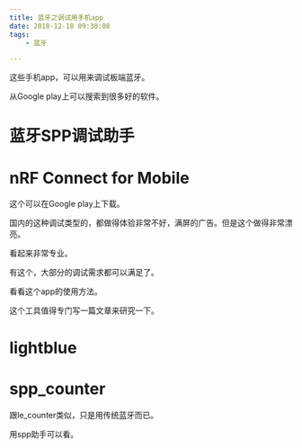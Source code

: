 ```yaml
---
title: 蓝牙之调试用手机app
date: 2018-12-18 09:30:08
tags:
	- 蓝牙

---
```




这些手机app，可以用来调试板端蓝牙。

从Google play上可以搜索到很多好的软件。



# 蓝牙SPP调试助手



# nRF Connect for Mobile

这个可以在Google play上下载。

国内的这种调试类型的，都做得体验非常不好，满屏的广告。但是这个做得非常漂亮。

看起来非常专业。

有这个，大部分的调试需求都可以满足了。

看看这个app的使用方法。

这个工具值得专门写一篇文章来研究一下。

# lightblue



# spp_counter

跟le_counter类似，只是用传统蓝牙而已。

用spp助手可以看。



